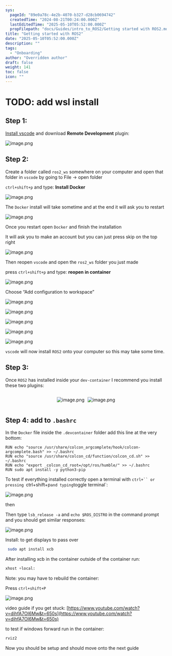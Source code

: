 ```yaml
---
sys:
  pageId: "89e0a78c-4e2b-4070-b327-d28cb0694742"
  createdTime: "2024-08-21T00:24:00.000Z"
  lastEditedTime: "2025-05-10T05:52:00.000Z"
  propFilepath: "docs/Guides/intro_to_ROS2/Getting started with ROS2.md"
title: "Getting started with ROS2"
date: "2025-05-10T05:52:00.000Z"
description: ""
tags:
  - "Onboarding"
author: "Overridden author"
draft: false
weight: 141
toc: false
icon: ""
---
```


# TODO: add wsl install

## Step 1:

[Install vscode](https://code.visualstudio.com/download) and download **Remote Development** plugin:

![image.png](https://prod-files-secure.s3.us-west-2.amazonaws.com/d518164a-d88e-44d1-a4ee-3adb3bd8bce0/efb52993-1881-4a40-b95e-6f020334f022/image.png?X-Amz-Algorithm=AWS4-HMAC-SHA256&X-Amz-Content-Sha256=UNSIGNED-PAYLOAD&X-Amz-Credential=ASIAZI2LB466XLZ6VOSC%2F20250707%2Fus-west-2%2Fs3%2Faws4_request&X-Amz-Date=20250707T101008Z&X-Amz-Expires=3600&X-Amz-Security-Token=IQoJb3JpZ2luX2VjEGoaCXVzLXdlc3QtMiJHMEUCIGE172UQyH8dey6XutscjfWfZX%2FuTLhk9y%2FvmmGzD3I0AiEAwnTGc%2BMpGASy5YMCOBSo97wi81f3QuO48AfqA1eB%2FLgq%2FwMIcxAAGgw2Mzc0MjMxODM4MDUiDIksoUtXuKmhFVoCkyrcA5JlXI1b7dd09ub0iEKwsX0u9lesitG18cA8KmmAMNyGt6OjTRemIu8UhpI%2Ftjl2Cj29U2aou7yNEKE1kBTrOMannkzTe2cUxo0fn0nXp2F%2Ft4XFoOjA927xGjeRHZAGidtP2HCWq2PnBRpLuYwrPb%2BDuK9AfUedYfIM4dFZ6NO6mB8pqu14lPNEd7ISCtuZW6rL9cMSrkN5Ghc4mhapLdu4cBDrk9D4%2BBqLwpLI%2Bj0Fe9tdNn%2Bt4uHlUBA%2FddbqIuxu8cYhMq1mvadfztiWjHnBQ%2FcIXTSIrScyQn6t84bCUTBoAscZWivzXJlpgNlmUW%2B7xCWI4rR29ASA4qzLB9Lgvt%2F8sryM4f%2BI%2FPs4LxoV6DDYL72zgcdAGDotGFyY%2FnrCcTP1vlhLerjIS%2F4dKaR6ngAuyEErFHApoEaYexmkZBAlHR8fjfvrJVzdXrv2GgWyUXUmMsserOXpAc3YI1e0prlrsecGbrQvrZQEVeuz6vM0O%2F1IKZNmu8FtuHpU38f%2FK2iXxjsoHxdSuz2xMnUKC05msx%2BK23lcqetI4t9fgkwp3%2BP4xN2He%2FUJgQAVQqsGa0NS5aEIV5Pr%2FP%2FyP8ZbkmrAfv3TjEcULAbDp%2BCmgFyuJdYSBUWSctLGMMO4rsMGOqUBD3m5F4HulPkUVkKpNu7UHFgYKmCvi%2FjarBKvi4MO3p%2BWrGSkvJaLYpRLhTHS7IswRHJjZCRZGPT6LlB4T%2FroWvv61sL%2FeHElBNfHwUNZxxQcPXmauy0VcWDBFGPCT0oHmQGn%2FfopIu%2BhXhRnveJtqWWXwGuIFuxF2Eh86gAYBkKbbd5HYvQY2b4R6cmFLuE8%2Bxh4%2BT%2FlcGW%2FbQzfQZ2Jv511et%2BY&X-Amz-Signature=d19c173d19d04c1e6ef7d9bb232d0203af77aa3798d8967170142819f24efab7&X-Amz-SignedHeaders=host&x-amz-checksum-mode=ENABLED&x-id=GetObject)

## Step 2:

Create a folder called `ros2_ws` somewhere on your computer and open that folder in `vscode` by going to File → open folder 

`ctrl+shift+p` and type: **Install Docker**

![image.png](https://prod-files-secure.s3.us-west-2.amazonaws.com/d518164a-d88e-44d1-a4ee-3adb3bd8bce0/2269dc0e-1cd5-47ff-bceb-c04ad9b2eab0/image.png?X-Amz-Algorithm=AWS4-HMAC-SHA256&X-Amz-Content-Sha256=UNSIGNED-PAYLOAD&X-Amz-Credential=ASIAZI2LB466XLZ6VOSC%2F20250707%2Fus-west-2%2Fs3%2Faws4_request&X-Amz-Date=20250707T101008Z&X-Amz-Expires=3600&X-Amz-Security-Token=IQoJb3JpZ2luX2VjEGoaCXVzLXdlc3QtMiJHMEUCIGE172UQyH8dey6XutscjfWfZX%2FuTLhk9y%2FvmmGzD3I0AiEAwnTGc%2BMpGASy5YMCOBSo97wi81f3QuO48AfqA1eB%2FLgq%2FwMIcxAAGgw2Mzc0MjMxODM4MDUiDIksoUtXuKmhFVoCkyrcA5JlXI1b7dd09ub0iEKwsX0u9lesitG18cA8KmmAMNyGt6OjTRemIu8UhpI%2Ftjl2Cj29U2aou7yNEKE1kBTrOMannkzTe2cUxo0fn0nXp2F%2Ft4XFoOjA927xGjeRHZAGidtP2HCWq2PnBRpLuYwrPb%2BDuK9AfUedYfIM4dFZ6NO6mB8pqu14lPNEd7ISCtuZW6rL9cMSrkN5Ghc4mhapLdu4cBDrk9D4%2BBqLwpLI%2Bj0Fe9tdNn%2Bt4uHlUBA%2FddbqIuxu8cYhMq1mvadfztiWjHnBQ%2FcIXTSIrScyQn6t84bCUTBoAscZWivzXJlpgNlmUW%2B7xCWI4rR29ASA4qzLB9Lgvt%2F8sryM4f%2BI%2FPs4LxoV6DDYL72zgcdAGDotGFyY%2FnrCcTP1vlhLerjIS%2F4dKaR6ngAuyEErFHApoEaYexmkZBAlHR8fjfvrJVzdXrv2GgWyUXUmMsserOXpAc3YI1e0prlrsecGbrQvrZQEVeuz6vM0O%2F1IKZNmu8FtuHpU38f%2FK2iXxjsoHxdSuz2xMnUKC05msx%2BK23lcqetI4t9fgkwp3%2BP4xN2He%2FUJgQAVQqsGa0NS5aEIV5Pr%2FP%2FyP8ZbkmrAfv3TjEcULAbDp%2BCmgFyuJdYSBUWSctLGMMO4rsMGOqUBD3m5F4HulPkUVkKpNu7UHFgYKmCvi%2FjarBKvi4MO3p%2BWrGSkvJaLYpRLhTHS7IswRHJjZCRZGPT6LlB4T%2FroWvv61sL%2FeHElBNfHwUNZxxQcPXmauy0VcWDBFGPCT0oHmQGn%2FfopIu%2BhXhRnveJtqWWXwGuIFuxF2Eh86gAYBkKbbd5HYvQY2b4R6cmFLuE8%2Bxh4%2BT%2FlcGW%2FbQzfQZ2Jv511et%2BY&X-Amz-Signature=d01fbb7113dfe06e1569beff948241c1d4697e2af13e779a4833522cdfcd6887&X-Amz-SignedHeaders=host&x-amz-checksum-mode=ENABLED&x-id=GetObject)

The `Docker` install will take sometime and at the end it will ask you to restart

![image.png](https://prod-files-secure.s3.us-west-2.amazonaws.com/d518164a-d88e-44d1-a4ee-3adb3bd8bce0/ed233f78-be33-4b1f-b89c-9c346c0e961e/image.png?X-Amz-Algorithm=AWS4-HMAC-SHA256&X-Amz-Content-Sha256=UNSIGNED-PAYLOAD&X-Amz-Credential=ASIAZI2LB466XLZ6VOSC%2F20250707%2Fus-west-2%2Fs3%2Faws4_request&X-Amz-Date=20250707T101008Z&X-Amz-Expires=3600&X-Amz-Security-Token=IQoJb3JpZ2luX2VjEGoaCXVzLXdlc3QtMiJHMEUCIGE172UQyH8dey6XutscjfWfZX%2FuTLhk9y%2FvmmGzD3I0AiEAwnTGc%2BMpGASy5YMCOBSo97wi81f3QuO48AfqA1eB%2FLgq%2FwMIcxAAGgw2Mzc0MjMxODM4MDUiDIksoUtXuKmhFVoCkyrcA5JlXI1b7dd09ub0iEKwsX0u9lesitG18cA8KmmAMNyGt6OjTRemIu8UhpI%2Ftjl2Cj29U2aou7yNEKE1kBTrOMannkzTe2cUxo0fn0nXp2F%2Ft4XFoOjA927xGjeRHZAGidtP2HCWq2PnBRpLuYwrPb%2BDuK9AfUedYfIM4dFZ6NO6mB8pqu14lPNEd7ISCtuZW6rL9cMSrkN5Ghc4mhapLdu4cBDrk9D4%2BBqLwpLI%2Bj0Fe9tdNn%2Bt4uHlUBA%2FddbqIuxu8cYhMq1mvadfztiWjHnBQ%2FcIXTSIrScyQn6t84bCUTBoAscZWivzXJlpgNlmUW%2B7xCWI4rR29ASA4qzLB9Lgvt%2F8sryM4f%2BI%2FPs4LxoV6DDYL72zgcdAGDotGFyY%2FnrCcTP1vlhLerjIS%2F4dKaR6ngAuyEErFHApoEaYexmkZBAlHR8fjfvrJVzdXrv2GgWyUXUmMsserOXpAc3YI1e0prlrsecGbrQvrZQEVeuz6vM0O%2F1IKZNmu8FtuHpU38f%2FK2iXxjsoHxdSuz2xMnUKC05msx%2BK23lcqetI4t9fgkwp3%2BP4xN2He%2FUJgQAVQqsGa0NS5aEIV5Pr%2FP%2FyP8ZbkmrAfv3TjEcULAbDp%2BCmgFyuJdYSBUWSctLGMMO4rsMGOqUBD3m5F4HulPkUVkKpNu7UHFgYKmCvi%2FjarBKvi4MO3p%2BWrGSkvJaLYpRLhTHS7IswRHJjZCRZGPT6LlB4T%2FroWvv61sL%2FeHElBNfHwUNZxxQcPXmauy0VcWDBFGPCT0oHmQGn%2FfopIu%2BhXhRnveJtqWWXwGuIFuxF2Eh86gAYBkKbbd5HYvQY2b4R6cmFLuE8%2Bxh4%2BT%2FlcGW%2FbQzfQZ2Jv511et%2BY&X-Amz-Signature=7a02c08b0c280f2fff5aa1b7b9476c87ae863e79c42317c668b30dfa02776014&X-Amz-SignedHeaders=host&x-amz-checksum-mode=ENABLED&x-id=GetObject)

Once you restart open `Docker` and finish the installation

It will ask you to make an account but you can just press skip on the top right

![image.png](https://prod-files-secure.s3.us-west-2.amazonaws.com/d518164a-d88e-44d1-a4ee-3adb3bd8bce0/21010ad9-1659-4fd9-9f59-9932a09b2a3d/image.png?X-Amz-Algorithm=AWS4-HMAC-SHA256&X-Amz-Content-Sha256=UNSIGNED-PAYLOAD&X-Amz-Credential=ASIAZI2LB466XLZ6VOSC%2F20250707%2Fus-west-2%2Fs3%2Faws4_request&X-Amz-Date=20250707T101008Z&X-Amz-Expires=3600&X-Amz-Security-Token=IQoJb3JpZ2luX2VjEGoaCXVzLXdlc3QtMiJHMEUCIGE172UQyH8dey6XutscjfWfZX%2FuTLhk9y%2FvmmGzD3I0AiEAwnTGc%2BMpGASy5YMCOBSo97wi81f3QuO48AfqA1eB%2FLgq%2FwMIcxAAGgw2Mzc0MjMxODM4MDUiDIksoUtXuKmhFVoCkyrcA5JlXI1b7dd09ub0iEKwsX0u9lesitG18cA8KmmAMNyGt6OjTRemIu8UhpI%2Ftjl2Cj29U2aou7yNEKE1kBTrOMannkzTe2cUxo0fn0nXp2F%2Ft4XFoOjA927xGjeRHZAGidtP2HCWq2PnBRpLuYwrPb%2BDuK9AfUedYfIM4dFZ6NO6mB8pqu14lPNEd7ISCtuZW6rL9cMSrkN5Ghc4mhapLdu4cBDrk9D4%2BBqLwpLI%2Bj0Fe9tdNn%2Bt4uHlUBA%2FddbqIuxu8cYhMq1mvadfztiWjHnBQ%2FcIXTSIrScyQn6t84bCUTBoAscZWivzXJlpgNlmUW%2B7xCWI4rR29ASA4qzLB9Lgvt%2F8sryM4f%2BI%2FPs4LxoV6DDYL72zgcdAGDotGFyY%2FnrCcTP1vlhLerjIS%2F4dKaR6ngAuyEErFHApoEaYexmkZBAlHR8fjfvrJVzdXrv2GgWyUXUmMsserOXpAc3YI1e0prlrsecGbrQvrZQEVeuz6vM0O%2F1IKZNmu8FtuHpU38f%2FK2iXxjsoHxdSuz2xMnUKC05msx%2BK23lcqetI4t9fgkwp3%2BP4xN2He%2FUJgQAVQqsGa0NS5aEIV5Pr%2FP%2FyP8ZbkmrAfv3TjEcULAbDp%2BCmgFyuJdYSBUWSctLGMMO4rsMGOqUBD3m5F4HulPkUVkKpNu7UHFgYKmCvi%2FjarBKvi4MO3p%2BWrGSkvJaLYpRLhTHS7IswRHJjZCRZGPT6LlB4T%2FroWvv61sL%2FeHElBNfHwUNZxxQcPXmauy0VcWDBFGPCT0oHmQGn%2FfopIu%2BhXhRnveJtqWWXwGuIFuxF2Eh86gAYBkKbbd5HYvQY2b4R6cmFLuE8%2Bxh4%2BT%2FlcGW%2FbQzfQZ2Jv511et%2BY&X-Amz-Signature=d82f5d974b89d09b1691a7ddd88327fc6afa8741405048226f8cb25c3387b65c&X-Amz-SignedHeaders=host&x-amz-checksum-mode=ENABLED&x-id=GetObject)

Then reopen `vscode` and open the `ros2_ws` folder you just made

press `ctrl+shift+p` and type: **reopen in container**

![image.png](https://prod-files-secure.s3.us-west-2.amazonaws.com/d518164a-d88e-44d1-a4ee-3adb3bd8bce0/4e93b8c2-41ad-488c-8095-c74205196118/image.png?X-Amz-Algorithm=AWS4-HMAC-SHA256&X-Amz-Content-Sha256=UNSIGNED-PAYLOAD&X-Amz-Credential=ASIAZI2LB466XLZ6VOSC%2F20250707%2Fus-west-2%2Fs3%2Faws4_request&X-Amz-Date=20250707T101008Z&X-Amz-Expires=3600&X-Amz-Security-Token=IQoJb3JpZ2luX2VjEGoaCXVzLXdlc3QtMiJHMEUCIGE172UQyH8dey6XutscjfWfZX%2FuTLhk9y%2FvmmGzD3I0AiEAwnTGc%2BMpGASy5YMCOBSo97wi81f3QuO48AfqA1eB%2FLgq%2FwMIcxAAGgw2Mzc0MjMxODM4MDUiDIksoUtXuKmhFVoCkyrcA5JlXI1b7dd09ub0iEKwsX0u9lesitG18cA8KmmAMNyGt6OjTRemIu8UhpI%2Ftjl2Cj29U2aou7yNEKE1kBTrOMannkzTe2cUxo0fn0nXp2F%2Ft4XFoOjA927xGjeRHZAGidtP2HCWq2PnBRpLuYwrPb%2BDuK9AfUedYfIM4dFZ6NO6mB8pqu14lPNEd7ISCtuZW6rL9cMSrkN5Ghc4mhapLdu4cBDrk9D4%2BBqLwpLI%2Bj0Fe9tdNn%2Bt4uHlUBA%2FddbqIuxu8cYhMq1mvadfztiWjHnBQ%2FcIXTSIrScyQn6t84bCUTBoAscZWivzXJlpgNlmUW%2B7xCWI4rR29ASA4qzLB9Lgvt%2F8sryM4f%2BI%2FPs4LxoV6DDYL72zgcdAGDotGFyY%2FnrCcTP1vlhLerjIS%2F4dKaR6ngAuyEErFHApoEaYexmkZBAlHR8fjfvrJVzdXrv2GgWyUXUmMsserOXpAc3YI1e0prlrsecGbrQvrZQEVeuz6vM0O%2F1IKZNmu8FtuHpU38f%2FK2iXxjsoHxdSuz2xMnUKC05msx%2BK23lcqetI4t9fgkwp3%2BP4xN2He%2FUJgQAVQqsGa0NS5aEIV5Pr%2FP%2FyP8ZbkmrAfv3TjEcULAbDp%2BCmgFyuJdYSBUWSctLGMMO4rsMGOqUBD3m5F4HulPkUVkKpNu7UHFgYKmCvi%2FjarBKvi4MO3p%2BWrGSkvJaLYpRLhTHS7IswRHJjZCRZGPT6LlB4T%2FroWvv61sL%2FeHElBNfHwUNZxxQcPXmauy0VcWDBFGPCT0oHmQGn%2FfopIu%2BhXhRnveJtqWWXwGuIFuxF2Eh86gAYBkKbbd5HYvQY2b4R6cmFLuE8%2Bxh4%2BT%2FlcGW%2FbQzfQZ2Jv511et%2BY&X-Amz-Signature=d0740420ecfdec7ee46254b9b831421ad641f1d5b246c93405bdd10594926cae&X-Amz-SignedHeaders=host&x-amz-checksum-mode=ENABLED&x-id=GetObject)

Choose “Add configuration to workspace”

![image.png](https://prod-files-secure.s3.us-west-2.amazonaws.com/d518164a-d88e-44d1-a4ee-3adb3bd8bce0/9560b282-5060-4989-ba37-97e7b2c22476/image.png?X-Amz-Algorithm=AWS4-HMAC-SHA256&X-Amz-Content-Sha256=UNSIGNED-PAYLOAD&X-Amz-Credential=ASIAZI2LB466XLZ6VOSC%2F20250707%2Fus-west-2%2Fs3%2Faws4_request&X-Amz-Date=20250707T101008Z&X-Amz-Expires=3600&X-Amz-Security-Token=IQoJb3JpZ2luX2VjEGoaCXVzLXdlc3QtMiJHMEUCIGE172UQyH8dey6XutscjfWfZX%2FuTLhk9y%2FvmmGzD3I0AiEAwnTGc%2BMpGASy5YMCOBSo97wi81f3QuO48AfqA1eB%2FLgq%2FwMIcxAAGgw2Mzc0MjMxODM4MDUiDIksoUtXuKmhFVoCkyrcA5JlXI1b7dd09ub0iEKwsX0u9lesitG18cA8KmmAMNyGt6OjTRemIu8UhpI%2Ftjl2Cj29U2aou7yNEKE1kBTrOMannkzTe2cUxo0fn0nXp2F%2Ft4XFoOjA927xGjeRHZAGidtP2HCWq2PnBRpLuYwrPb%2BDuK9AfUedYfIM4dFZ6NO6mB8pqu14lPNEd7ISCtuZW6rL9cMSrkN5Ghc4mhapLdu4cBDrk9D4%2BBqLwpLI%2Bj0Fe9tdNn%2Bt4uHlUBA%2FddbqIuxu8cYhMq1mvadfztiWjHnBQ%2FcIXTSIrScyQn6t84bCUTBoAscZWivzXJlpgNlmUW%2B7xCWI4rR29ASA4qzLB9Lgvt%2F8sryM4f%2BI%2FPs4LxoV6DDYL72zgcdAGDotGFyY%2FnrCcTP1vlhLerjIS%2F4dKaR6ngAuyEErFHApoEaYexmkZBAlHR8fjfvrJVzdXrv2GgWyUXUmMsserOXpAc3YI1e0prlrsecGbrQvrZQEVeuz6vM0O%2F1IKZNmu8FtuHpU38f%2FK2iXxjsoHxdSuz2xMnUKC05msx%2BK23lcqetI4t9fgkwp3%2BP4xN2He%2FUJgQAVQqsGa0NS5aEIV5Pr%2FP%2FyP8ZbkmrAfv3TjEcULAbDp%2BCmgFyuJdYSBUWSctLGMMO4rsMGOqUBD3m5F4HulPkUVkKpNu7UHFgYKmCvi%2FjarBKvi4MO3p%2BWrGSkvJaLYpRLhTHS7IswRHJjZCRZGPT6LlB4T%2FroWvv61sL%2FeHElBNfHwUNZxxQcPXmauy0VcWDBFGPCT0oHmQGn%2FfopIu%2BhXhRnveJtqWWXwGuIFuxF2Eh86gAYBkKbbd5HYvQY2b4R6cmFLuE8%2Bxh4%2BT%2FlcGW%2FbQzfQZ2Jv511et%2BY&X-Amz-Signature=6c935eef0d363de95be58e039a8d086af2fd4a2a9f2927dc47512d5d8ce83e91&X-Amz-SignedHeaders=host&x-amz-checksum-mode=ENABLED&x-id=GetObject)

![image.png](https://prod-files-secure.s3.us-west-2.amazonaws.com/d518164a-d88e-44d1-a4ee-3adb3bd8bce0/2ee63f81-886b-48e8-a553-dc6e5eac99e4/image.png?X-Amz-Algorithm=AWS4-HMAC-SHA256&X-Amz-Content-Sha256=UNSIGNED-PAYLOAD&X-Amz-Credential=ASIAZI2LB466XLZ6VOSC%2F20250707%2Fus-west-2%2Fs3%2Faws4_request&X-Amz-Date=20250707T101008Z&X-Amz-Expires=3600&X-Amz-Security-Token=IQoJb3JpZ2luX2VjEGoaCXVzLXdlc3QtMiJHMEUCIGE172UQyH8dey6XutscjfWfZX%2FuTLhk9y%2FvmmGzD3I0AiEAwnTGc%2BMpGASy5YMCOBSo97wi81f3QuO48AfqA1eB%2FLgq%2FwMIcxAAGgw2Mzc0MjMxODM4MDUiDIksoUtXuKmhFVoCkyrcA5JlXI1b7dd09ub0iEKwsX0u9lesitG18cA8KmmAMNyGt6OjTRemIu8UhpI%2Ftjl2Cj29U2aou7yNEKE1kBTrOMannkzTe2cUxo0fn0nXp2F%2Ft4XFoOjA927xGjeRHZAGidtP2HCWq2PnBRpLuYwrPb%2BDuK9AfUedYfIM4dFZ6NO6mB8pqu14lPNEd7ISCtuZW6rL9cMSrkN5Ghc4mhapLdu4cBDrk9D4%2BBqLwpLI%2Bj0Fe9tdNn%2Bt4uHlUBA%2FddbqIuxu8cYhMq1mvadfztiWjHnBQ%2FcIXTSIrScyQn6t84bCUTBoAscZWivzXJlpgNlmUW%2B7xCWI4rR29ASA4qzLB9Lgvt%2F8sryM4f%2BI%2FPs4LxoV6DDYL72zgcdAGDotGFyY%2FnrCcTP1vlhLerjIS%2F4dKaR6ngAuyEErFHApoEaYexmkZBAlHR8fjfvrJVzdXrv2GgWyUXUmMsserOXpAc3YI1e0prlrsecGbrQvrZQEVeuz6vM0O%2F1IKZNmu8FtuHpU38f%2FK2iXxjsoHxdSuz2xMnUKC05msx%2BK23lcqetI4t9fgkwp3%2BP4xN2He%2FUJgQAVQqsGa0NS5aEIV5Pr%2FP%2FyP8ZbkmrAfv3TjEcULAbDp%2BCmgFyuJdYSBUWSctLGMMO4rsMGOqUBD3m5F4HulPkUVkKpNu7UHFgYKmCvi%2FjarBKvi4MO3p%2BWrGSkvJaLYpRLhTHS7IswRHJjZCRZGPT6LlB4T%2FroWvv61sL%2FeHElBNfHwUNZxxQcPXmauy0VcWDBFGPCT0oHmQGn%2FfopIu%2BhXhRnveJtqWWXwGuIFuxF2Eh86gAYBkKbbd5HYvQY2b4R6cmFLuE8%2Bxh4%2BT%2FlcGW%2FbQzfQZ2Jv511et%2BY&X-Amz-Signature=ae70dbfffb761f241114c915390651f0befc19e4a5d665f7b5bc9925a6b84849&X-Amz-SignedHeaders=host&x-amz-checksum-mode=ENABLED&x-id=GetObject)

![image.png](https://prod-files-secure.s3.us-west-2.amazonaws.com/d518164a-d88e-44d1-a4ee-3adb3bd8bce0/ae1580b2-b048-407e-aed9-b584224a7a04/image.png?X-Amz-Algorithm=AWS4-HMAC-SHA256&X-Amz-Content-Sha256=UNSIGNED-PAYLOAD&X-Amz-Credential=ASIAZI2LB466XLZ6VOSC%2F20250707%2Fus-west-2%2Fs3%2Faws4_request&X-Amz-Date=20250707T101008Z&X-Amz-Expires=3600&X-Amz-Security-Token=IQoJb3JpZ2luX2VjEGoaCXVzLXdlc3QtMiJHMEUCIGE172UQyH8dey6XutscjfWfZX%2FuTLhk9y%2FvmmGzD3I0AiEAwnTGc%2BMpGASy5YMCOBSo97wi81f3QuO48AfqA1eB%2FLgq%2FwMIcxAAGgw2Mzc0MjMxODM4MDUiDIksoUtXuKmhFVoCkyrcA5JlXI1b7dd09ub0iEKwsX0u9lesitG18cA8KmmAMNyGt6OjTRemIu8UhpI%2Ftjl2Cj29U2aou7yNEKE1kBTrOMannkzTe2cUxo0fn0nXp2F%2Ft4XFoOjA927xGjeRHZAGidtP2HCWq2PnBRpLuYwrPb%2BDuK9AfUedYfIM4dFZ6NO6mB8pqu14lPNEd7ISCtuZW6rL9cMSrkN5Ghc4mhapLdu4cBDrk9D4%2BBqLwpLI%2Bj0Fe9tdNn%2Bt4uHlUBA%2FddbqIuxu8cYhMq1mvadfztiWjHnBQ%2FcIXTSIrScyQn6t84bCUTBoAscZWivzXJlpgNlmUW%2B7xCWI4rR29ASA4qzLB9Lgvt%2F8sryM4f%2BI%2FPs4LxoV6DDYL72zgcdAGDotGFyY%2FnrCcTP1vlhLerjIS%2F4dKaR6ngAuyEErFHApoEaYexmkZBAlHR8fjfvrJVzdXrv2GgWyUXUmMsserOXpAc3YI1e0prlrsecGbrQvrZQEVeuz6vM0O%2F1IKZNmu8FtuHpU38f%2FK2iXxjsoHxdSuz2xMnUKC05msx%2BK23lcqetI4t9fgkwp3%2BP4xN2He%2FUJgQAVQqsGa0NS5aEIV5Pr%2FP%2FyP8ZbkmrAfv3TjEcULAbDp%2BCmgFyuJdYSBUWSctLGMMO4rsMGOqUBD3m5F4HulPkUVkKpNu7UHFgYKmCvi%2FjarBKvi4MO3p%2BWrGSkvJaLYpRLhTHS7IswRHJjZCRZGPT6LlB4T%2FroWvv61sL%2FeHElBNfHwUNZxxQcPXmauy0VcWDBFGPCT0oHmQGn%2FfopIu%2BhXhRnveJtqWWXwGuIFuxF2Eh86gAYBkKbbd5HYvQY2b4R6cmFLuE8%2Bxh4%2BT%2FlcGW%2FbQzfQZ2Jv511et%2BY&X-Amz-Signature=8ecf67e78460122ad4f9f4bf54aff6353cdae8c37ccac6d4e8e822959b1ac749&X-Amz-SignedHeaders=host&x-amz-checksum-mode=ENABLED&x-id=GetObject)

![image.png](https://prod-files-secure.s3.us-west-2.amazonaws.com/d518164a-d88e-44d1-a4ee-3adb3bd8bce0/53255b28-f75e-430f-b9e3-c0ac8577e42b/image.png?X-Amz-Algorithm=AWS4-HMAC-SHA256&X-Amz-Content-Sha256=UNSIGNED-PAYLOAD&X-Amz-Credential=ASIAZI2LB466XLZ6VOSC%2F20250707%2Fus-west-2%2Fs3%2Faws4_request&X-Amz-Date=20250707T101008Z&X-Amz-Expires=3600&X-Amz-Security-Token=IQoJb3JpZ2luX2VjEGoaCXVzLXdlc3QtMiJHMEUCIGE172UQyH8dey6XutscjfWfZX%2FuTLhk9y%2FvmmGzD3I0AiEAwnTGc%2BMpGASy5YMCOBSo97wi81f3QuO48AfqA1eB%2FLgq%2FwMIcxAAGgw2Mzc0MjMxODM4MDUiDIksoUtXuKmhFVoCkyrcA5JlXI1b7dd09ub0iEKwsX0u9lesitG18cA8KmmAMNyGt6OjTRemIu8UhpI%2Ftjl2Cj29U2aou7yNEKE1kBTrOMannkzTe2cUxo0fn0nXp2F%2Ft4XFoOjA927xGjeRHZAGidtP2HCWq2PnBRpLuYwrPb%2BDuK9AfUedYfIM4dFZ6NO6mB8pqu14lPNEd7ISCtuZW6rL9cMSrkN5Ghc4mhapLdu4cBDrk9D4%2BBqLwpLI%2Bj0Fe9tdNn%2Bt4uHlUBA%2FddbqIuxu8cYhMq1mvadfztiWjHnBQ%2FcIXTSIrScyQn6t84bCUTBoAscZWivzXJlpgNlmUW%2B7xCWI4rR29ASA4qzLB9Lgvt%2F8sryM4f%2BI%2FPs4LxoV6DDYL72zgcdAGDotGFyY%2FnrCcTP1vlhLerjIS%2F4dKaR6ngAuyEErFHApoEaYexmkZBAlHR8fjfvrJVzdXrv2GgWyUXUmMsserOXpAc3YI1e0prlrsecGbrQvrZQEVeuz6vM0O%2F1IKZNmu8FtuHpU38f%2FK2iXxjsoHxdSuz2xMnUKC05msx%2BK23lcqetI4t9fgkwp3%2BP4xN2He%2FUJgQAVQqsGa0NS5aEIV5Pr%2FP%2FyP8ZbkmrAfv3TjEcULAbDp%2BCmgFyuJdYSBUWSctLGMMO4rsMGOqUBD3m5F4HulPkUVkKpNu7UHFgYKmCvi%2FjarBKvi4MO3p%2BWrGSkvJaLYpRLhTHS7IswRHJjZCRZGPT6LlB4T%2FroWvv61sL%2FeHElBNfHwUNZxxQcPXmauy0VcWDBFGPCT0oHmQGn%2FfopIu%2BhXhRnveJtqWWXwGuIFuxF2Eh86gAYBkKbbd5HYvQY2b4R6cmFLuE8%2Bxh4%2BT%2FlcGW%2FbQzfQZ2Jv511et%2BY&X-Amz-Signature=04d058fd52d29640631af6a1a39b7560396aa110f1b878200be892642035dde4&X-Amz-SignedHeaders=host&x-amz-checksum-mode=ENABLED&x-id=GetObject)

![image.png](https://prod-files-secure.s3.us-west-2.amazonaws.com/d518164a-d88e-44d1-a4ee-3adb3bd8bce0/7c562767-5af9-4ffb-97d1-327bcdf4ee00/image.png?X-Amz-Algorithm=AWS4-HMAC-SHA256&X-Amz-Content-Sha256=UNSIGNED-PAYLOAD&X-Amz-Credential=ASIAZI2LB466XLZ6VOSC%2F20250707%2Fus-west-2%2Fs3%2Faws4_request&X-Amz-Date=20250707T101008Z&X-Amz-Expires=3600&X-Amz-Security-Token=IQoJb3JpZ2luX2VjEGoaCXVzLXdlc3QtMiJHMEUCIGE172UQyH8dey6XutscjfWfZX%2FuTLhk9y%2FvmmGzD3I0AiEAwnTGc%2BMpGASy5YMCOBSo97wi81f3QuO48AfqA1eB%2FLgq%2FwMIcxAAGgw2Mzc0MjMxODM4MDUiDIksoUtXuKmhFVoCkyrcA5JlXI1b7dd09ub0iEKwsX0u9lesitG18cA8KmmAMNyGt6OjTRemIu8UhpI%2Ftjl2Cj29U2aou7yNEKE1kBTrOMannkzTe2cUxo0fn0nXp2F%2Ft4XFoOjA927xGjeRHZAGidtP2HCWq2PnBRpLuYwrPb%2BDuK9AfUedYfIM4dFZ6NO6mB8pqu14lPNEd7ISCtuZW6rL9cMSrkN5Ghc4mhapLdu4cBDrk9D4%2BBqLwpLI%2Bj0Fe9tdNn%2Bt4uHlUBA%2FddbqIuxu8cYhMq1mvadfztiWjHnBQ%2FcIXTSIrScyQn6t84bCUTBoAscZWivzXJlpgNlmUW%2B7xCWI4rR29ASA4qzLB9Lgvt%2F8sryM4f%2BI%2FPs4LxoV6DDYL72zgcdAGDotGFyY%2FnrCcTP1vlhLerjIS%2F4dKaR6ngAuyEErFHApoEaYexmkZBAlHR8fjfvrJVzdXrv2GgWyUXUmMsserOXpAc3YI1e0prlrsecGbrQvrZQEVeuz6vM0O%2F1IKZNmu8FtuHpU38f%2FK2iXxjsoHxdSuz2xMnUKC05msx%2BK23lcqetI4t9fgkwp3%2BP4xN2He%2FUJgQAVQqsGa0NS5aEIV5Pr%2FP%2FyP8ZbkmrAfv3TjEcULAbDp%2BCmgFyuJdYSBUWSctLGMMO4rsMGOqUBD3m5F4HulPkUVkKpNu7UHFgYKmCvi%2FjarBKvi4MO3p%2BWrGSkvJaLYpRLhTHS7IswRHJjZCRZGPT6LlB4T%2FroWvv61sL%2FeHElBNfHwUNZxxQcPXmauy0VcWDBFGPCT0oHmQGn%2FfopIu%2BhXhRnveJtqWWXwGuIFuxF2Eh86gAYBkKbbd5HYvQY2b4R6cmFLuE8%2Bxh4%2BT%2FlcGW%2FbQzfQZ2Jv511et%2BY&X-Amz-Signature=eb6bd32b6ca89c17bbe0b72b0b679ecf699c4b963152be9e7500916b56caff36&X-Amz-SignedHeaders=host&x-amz-checksum-mode=ENABLED&x-id=GetObject)

`vscode` will now install `ROS2` onto your computer so this may take some time.

## Step 3:

Once `ROS2` has installed inside your `dev-container` I recommend you install these two plugins:

<div style="display: flex;flex-direction: row; column-gap:10px; max-width: 630px;justify-content: center;">
<div>

![image.png](https://prod-files-secure.s3.us-west-2.amazonaws.com/d518164a-d88e-44d1-a4ee-3adb3bd8bce0/3fc3d550-5a54-4ba1-ba6b-faa01cdb7369/image.png?X-Amz-Algorithm=AWS4-HMAC-SHA256&X-Amz-Content-Sha256=UNSIGNED-PAYLOAD&X-Amz-Credential=ASIAZI2LB466UWGUHY2N%2F20250707%2Fus-west-2%2Fs3%2Faws4_request&X-Amz-Date=20250707T101011Z&X-Amz-Expires=3600&X-Amz-Security-Token=IQoJb3JpZ2luX2VjEGoaCXVzLXdlc3QtMiJIMEYCIQDvgWCpNrbGcM4u%2Fua069g9vg8FiTmcJlYb1GtGK3819AIhALLqHOaTiyeQPSt1CWVdr2oG8IAMsGDWDoNwkpRi6GEYKv8DCHMQABoMNjM3NDIzMTgzODA1IgxN1jQzwKR1oS40PSIq3APCR6CUHdBnrkybW%2FF1WPjHCVUMmk57%2BzdxVo%2BkC%2BdlxGMqgVYZrcUmaoNnMGSfomolX2ld31SiVTJZ%2Fn%2BhGdD%2BPqib7FrH8lDR%2Fkm7Dp%2B%2F0BFzPYtQnNcVk8WniPYUwqQV0e7F44aSNip8ZFzctRlF%2BuswX3s80PAPuNo1%2B5FUTGdZqB5qWUFBOmYXtOnmoQjrGHaWeuVNrNIJnOJlU%2BX8kUUuAu01rtzk6WQ3KpQYaQqpWMlsnepBMmA7Mnb5IzhgWLcIEZXJX1amFO7eKYSYLfRKrNUwUdahpC5f%2F66da00rvI%2B4W%2BG6pEEMfs142%2B93W%2FsneaVklQZYC2nRdzw3OEMX9PPgxL9HzYmPTekFfXTX6AkarQaOKHjNko9okKvp6MiqL3Efa%2F%2FuWcV97yqaUIzfRh95U%2ByKtrv20OuFI2DwAVMB1GAWy18MSoO5JQiTQ6obfdVY6USumtRWgWzRxwqHm00LBqeh%2Bs1I%2Bs%2B06Dp07nNZDmXIa3NP0bYk2SLDgX0IPGoWg4VyPgI%2FSEa9W9mQqpw%2FFn7mzYShKG%2FPbEpCqquIoBHpeW47gtKC%2BND3QncF784SFOkz2sQXDuRsTd14lqe7nkgxkh7VnLc%2FGXHwXyvPGV5nz4kfjDCTua7DBjqkAeN%2BShN55Xo1%2F5%2BKybMux6iNizkLsymhFsLt4ydctykPyOJC9ZeCbEylW2bUE2nadr6OMeYX%2BP1NuzAieka9Rf27q0OtgWkr00RhdRV2whn3LI1cufesv3K8t4cEhDGLAM3GONo%2FDnr2yGxA9ZYHyPu8oJ6B4EmDcvuPNWqVjSGaXojHsvIcCdLNseD465jIKC%2BbFXULSJDQjf6a7cZ6rcmcS%2BYt&X-Amz-Signature=9472ca4d2547868ce00ee110b0df766d54dd6388e5b902790a537dd972dab9a6&X-Amz-SignedHeaders=host&x-amz-checksum-mode=ENABLED&x-id=GetObject)

</div>
<div>

![image.png](https://prod-files-secure.s3.us-west-2.amazonaws.com/d518164a-d88e-44d1-a4ee-3adb3bd8bce0/d994cc66-13c2-4093-a5a3-f84cf4601a82/image.png?X-Amz-Algorithm=AWS4-HMAC-SHA256&X-Amz-Content-Sha256=UNSIGNED-PAYLOAD&X-Amz-Credential=ASIAZI2LB466WWYLWMP6%2F20250707%2Fus-west-2%2Fs3%2Faws4_request&X-Amz-Date=20250707T101012Z&X-Amz-Expires=3600&X-Amz-Security-Token=IQoJb3JpZ2luX2VjEGoaCXVzLXdlc3QtMiJHMEUCIQCd6GkchBu5vxQXd9yjrKcgSHyHMztwikUjcb2SAvak0wIgI7ecn3M5v5ntErAPeUbdPfVsQQ1dHDbahujMMjlRxYAq%2FwMIcxAAGgw2Mzc0MjMxODM4MDUiDDWfWbliEu%2B7ljS3nCrcAyua3RPd7xHKVfGXGgbt0j9fXuNVs%2FIMDsE4xgZVvr%2BDG3Q%2Bo9DUFbEWDlNZoOJagIu%2B6q4rD92NH6dflm1xJAnIXGClSvSHrQG4v%2FHZsbQN3MU1uAPlxQMh81ovPsGSapRBd7fpLi36iCulBTNp6lUpdugz5Y77PAaVtIdlHSNbHa3Z14ou9QzAKQ%2Fwtxfbt8aiBXPbeJRgEgxUnRYLhB8VFu%2Ft%2FNsl%2FW7COZCK6j6ml59ggINa7bUv%2FsvW3FxvsDyabRKvQSYQGAuY7U4kXUBFIsRdgiemSK72n3fYqQKxPOKxJxCG%2FG%2BJRZXWJmHC%2FcGul0X%2FDog0hwpiIG5ZzosKqVX1v3gbiH6vrhhESon1Mj3MnblcsEaXQMLCrAaTBeBY4zhZMpuWt4RObwKZt1scvZH7DHAoe%2B4A59EIpHvhlHlyZegEXhgzT5d9uGd%2F8mJYadWPWgQabkxaQdmyQrh59HtYBO00GR26Q%2B2lxDsANCXLuCZ5WclnE7opYG%2FLdgUi2N0F3eG%2FOKb3yZpLBYBxN1oAKZn7UaJHhKBfYkbOMJQqZXIcVZF6hqVhuZSrb2mKBYwakXh9D8wWJO8A0jd4S9n1vCs2aTvuLh49heUwF7vlgAUl1j9ruqClMIW4rsMGOqUBT70dpDZkx8tYuIjXcme3%2FnvMefgihJwWTNqu3DpDc5QToQPHyTmW6REEM0sgcWpvcRF4FC81118rQLpTWI3Na9kUDzwvAfWunfEZe7SFaccMujXmkBmnLqhRA%2BNteA2ZcrNAlA%2BgQLE4K8dWcaTNTYHSlEEY0BoTFbPOH0SeNtsGYuWImMNaik6l42aXYDfR72jdMh270CZs0k9m0s94j93w11C1&X-Amz-Signature=a4259855f86d99b17c301f80deeb21efd3f03f2c346835543db608d51e91228f&X-Amz-SignedHeaders=host&x-amz-checksum-mode=ENABLED&x-id=GetObject)

</div>
</div>

## Step 4: add to `.bashrc`

In the `Docker` file inside the `.devcontainer` folder add this line at the very bottom: 

```docker
RUN echo "source /usr/share/colcon_argcomplete/hook/colcon-argcomplete.bash" >> ~/.bashrc
RUN echo "source /usr/share/colcon_cd/function/colcon_cd.sh" >> ~/.bashrc
RUN echo "export _colcon_cd_root=/opt/ros/humble/" >> ~/.bashrc
RUN sudo apt install -y python3-pip 
```

To test if everything installed correctly open a terminal with `ctrl+`` or pressing `ctrl+shift+p` and typing `toggle terminal`:

![image.png](https://prod-files-secure.s3.us-west-2.amazonaws.com/d518164a-d88e-44d1-a4ee-3adb3bd8bce0/6a4943d8-b04e-4c02-9a58-775f3384d1a5/image.png?X-Amz-Algorithm=AWS4-HMAC-SHA256&X-Amz-Content-Sha256=UNSIGNED-PAYLOAD&X-Amz-Credential=ASIAZI2LB466XLZ6VOSC%2F20250707%2Fus-west-2%2Fs3%2Faws4_request&X-Amz-Date=20250707T101008Z&X-Amz-Expires=3600&X-Amz-Security-Token=IQoJb3JpZ2luX2VjEGoaCXVzLXdlc3QtMiJHMEUCIGE172UQyH8dey6XutscjfWfZX%2FuTLhk9y%2FvmmGzD3I0AiEAwnTGc%2BMpGASy5YMCOBSo97wi81f3QuO48AfqA1eB%2FLgq%2FwMIcxAAGgw2Mzc0MjMxODM4MDUiDIksoUtXuKmhFVoCkyrcA5JlXI1b7dd09ub0iEKwsX0u9lesitG18cA8KmmAMNyGt6OjTRemIu8UhpI%2Ftjl2Cj29U2aou7yNEKE1kBTrOMannkzTe2cUxo0fn0nXp2F%2Ft4XFoOjA927xGjeRHZAGidtP2HCWq2PnBRpLuYwrPb%2BDuK9AfUedYfIM4dFZ6NO6mB8pqu14lPNEd7ISCtuZW6rL9cMSrkN5Ghc4mhapLdu4cBDrk9D4%2BBqLwpLI%2Bj0Fe9tdNn%2Bt4uHlUBA%2FddbqIuxu8cYhMq1mvadfztiWjHnBQ%2FcIXTSIrScyQn6t84bCUTBoAscZWivzXJlpgNlmUW%2B7xCWI4rR29ASA4qzLB9Lgvt%2F8sryM4f%2BI%2FPs4LxoV6DDYL72zgcdAGDotGFyY%2FnrCcTP1vlhLerjIS%2F4dKaR6ngAuyEErFHApoEaYexmkZBAlHR8fjfvrJVzdXrv2GgWyUXUmMsserOXpAc3YI1e0prlrsecGbrQvrZQEVeuz6vM0O%2F1IKZNmu8FtuHpU38f%2FK2iXxjsoHxdSuz2xMnUKC05msx%2BK23lcqetI4t9fgkwp3%2BP4xN2He%2FUJgQAVQqsGa0NS5aEIV5Pr%2FP%2FyP8ZbkmrAfv3TjEcULAbDp%2BCmgFyuJdYSBUWSctLGMMO4rsMGOqUBD3m5F4HulPkUVkKpNu7UHFgYKmCvi%2FjarBKvi4MO3p%2BWrGSkvJaLYpRLhTHS7IswRHJjZCRZGPT6LlB4T%2FroWvv61sL%2FeHElBNfHwUNZxxQcPXmauy0VcWDBFGPCT0oHmQGn%2FfopIu%2BhXhRnveJtqWWXwGuIFuxF2Eh86gAYBkKbbd5HYvQY2b4R6cmFLuE8%2Bxh4%2BT%2FlcGW%2FbQzfQZ2Jv511et%2BY&X-Amz-Signature=556efc0a3e27d6494406a5a6aa3edc0bcdf79084af1435c5441d20bbc9941a97&X-Amz-SignedHeaders=host&x-amz-checksum-mode=ENABLED&x-id=GetObject)

then 

Then type `lsb_release -a` and `echo $ROS_DISTRO` in the command prompt and you should get similar responses:

![image.png](https://prod-files-secure.s3.us-west-2.amazonaws.com/d518164a-d88e-44d1-a4ee-3adb3bd8bce0/3e635dec-a805-4e85-8b9e-d000e5b71a4e/image.png?X-Amz-Algorithm=AWS4-HMAC-SHA256&X-Amz-Content-Sha256=UNSIGNED-PAYLOAD&X-Amz-Credential=ASIAZI2LB466XLZ6VOSC%2F20250707%2Fus-west-2%2Fs3%2Faws4_request&X-Amz-Date=20250707T101008Z&X-Amz-Expires=3600&X-Amz-Security-Token=IQoJb3JpZ2luX2VjEGoaCXVzLXdlc3QtMiJHMEUCIGE172UQyH8dey6XutscjfWfZX%2FuTLhk9y%2FvmmGzD3I0AiEAwnTGc%2BMpGASy5YMCOBSo97wi81f3QuO48AfqA1eB%2FLgq%2FwMIcxAAGgw2Mzc0MjMxODM4MDUiDIksoUtXuKmhFVoCkyrcA5JlXI1b7dd09ub0iEKwsX0u9lesitG18cA8KmmAMNyGt6OjTRemIu8UhpI%2Ftjl2Cj29U2aou7yNEKE1kBTrOMannkzTe2cUxo0fn0nXp2F%2Ft4XFoOjA927xGjeRHZAGidtP2HCWq2PnBRpLuYwrPb%2BDuK9AfUedYfIM4dFZ6NO6mB8pqu14lPNEd7ISCtuZW6rL9cMSrkN5Ghc4mhapLdu4cBDrk9D4%2BBqLwpLI%2Bj0Fe9tdNn%2Bt4uHlUBA%2FddbqIuxu8cYhMq1mvadfztiWjHnBQ%2FcIXTSIrScyQn6t84bCUTBoAscZWivzXJlpgNlmUW%2B7xCWI4rR29ASA4qzLB9Lgvt%2F8sryM4f%2BI%2FPs4LxoV6DDYL72zgcdAGDotGFyY%2FnrCcTP1vlhLerjIS%2F4dKaR6ngAuyEErFHApoEaYexmkZBAlHR8fjfvrJVzdXrv2GgWyUXUmMsserOXpAc3YI1e0prlrsecGbrQvrZQEVeuz6vM0O%2F1IKZNmu8FtuHpU38f%2FK2iXxjsoHxdSuz2xMnUKC05msx%2BK23lcqetI4t9fgkwp3%2BP4xN2He%2FUJgQAVQqsGa0NS5aEIV5Pr%2FP%2FyP8ZbkmrAfv3TjEcULAbDp%2BCmgFyuJdYSBUWSctLGMMO4rsMGOqUBD3m5F4HulPkUVkKpNu7UHFgYKmCvi%2FjarBKvi4MO3p%2BWrGSkvJaLYpRLhTHS7IswRHJjZCRZGPT6LlB4T%2FroWvv61sL%2FeHElBNfHwUNZxxQcPXmauy0VcWDBFGPCT0oHmQGn%2FfopIu%2BhXhRnveJtqWWXwGuIFuxF2Eh86gAYBkKbbd5HYvQY2b4R6cmFLuE8%2Bxh4%2BT%2FlcGW%2FbQzfQZ2Jv511et%2BY&X-Amz-Signature=fe8cfa166b263f4f9f6e03b5a22b7931b871f7d7084eb57cc67dd9447e796fc6&X-Amz-SignedHeaders=host&x-amz-checksum-mode=ENABLED&x-id=GetObject)

Install:  to get displays to pass over

```bash
 sudo apt install xcb
```

After installing xcb in the container outside of the container run:

```python
xhost +local:
```

Note: you may have to rebuild the container:

Press `ctrl+shift+P`

![image.png](https://prod-files-secure.s3.us-west-2.amazonaws.com/d518164a-d88e-44d1-a4ee-3adb3bd8bce0/6c2be660-2618-4c38-9c26-53554f7a0b7b/image.png?X-Amz-Algorithm=AWS4-HMAC-SHA256&X-Amz-Content-Sha256=UNSIGNED-PAYLOAD&X-Amz-Credential=ASIAZI2LB466XLZ6VOSC%2F20250707%2Fus-west-2%2Fs3%2Faws4_request&X-Amz-Date=20250707T101008Z&X-Amz-Expires=3600&X-Amz-Security-Token=IQoJb3JpZ2luX2VjEGoaCXVzLXdlc3QtMiJHMEUCIGE172UQyH8dey6XutscjfWfZX%2FuTLhk9y%2FvmmGzD3I0AiEAwnTGc%2BMpGASy5YMCOBSo97wi81f3QuO48AfqA1eB%2FLgq%2FwMIcxAAGgw2Mzc0MjMxODM4MDUiDIksoUtXuKmhFVoCkyrcA5JlXI1b7dd09ub0iEKwsX0u9lesitG18cA8KmmAMNyGt6OjTRemIu8UhpI%2Ftjl2Cj29U2aou7yNEKE1kBTrOMannkzTe2cUxo0fn0nXp2F%2Ft4XFoOjA927xGjeRHZAGidtP2HCWq2PnBRpLuYwrPb%2BDuK9AfUedYfIM4dFZ6NO6mB8pqu14lPNEd7ISCtuZW6rL9cMSrkN5Ghc4mhapLdu4cBDrk9D4%2BBqLwpLI%2Bj0Fe9tdNn%2Bt4uHlUBA%2FddbqIuxu8cYhMq1mvadfztiWjHnBQ%2FcIXTSIrScyQn6t84bCUTBoAscZWivzXJlpgNlmUW%2B7xCWI4rR29ASA4qzLB9Lgvt%2F8sryM4f%2BI%2FPs4LxoV6DDYL72zgcdAGDotGFyY%2FnrCcTP1vlhLerjIS%2F4dKaR6ngAuyEErFHApoEaYexmkZBAlHR8fjfvrJVzdXrv2GgWyUXUmMsserOXpAc3YI1e0prlrsecGbrQvrZQEVeuz6vM0O%2F1IKZNmu8FtuHpU38f%2FK2iXxjsoHxdSuz2xMnUKC05msx%2BK23lcqetI4t9fgkwp3%2BP4xN2He%2FUJgQAVQqsGa0NS5aEIV5Pr%2FP%2FyP8ZbkmrAfv3TjEcULAbDp%2BCmgFyuJdYSBUWSctLGMMO4rsMGOqUBD3m5F4HulPkUVkKpNu7UHFgYKmCvi%2FjarBKvi4MO3p%2BWrGSkvJaLYpRLhTHS7IswRHJjZCRZGPT6LlB4T%2FroWvv61sL%2FeHElBNfHwUNZxxQcPXmauy0VcWDBFGPCT0oHmQGn%2FfopIu%2BhXhRnveJtqWWXwGuIFuxF2Eh86gAYBkKbbd5HYvQY2b4R6cmFLuE8%2Bxh4%2BT%2FlcGW%2FbQzfQZ2Jv511et%2BY&X-Amz-Signature=da71b3eb802128cbf26822ab98360bb5d5ab44f922e54690ad848f14d5367b84&X-Amz-SignedHeaders=host&x-amz-checksum-mode=ENABLED&x-id=GetObject)

video guide if you get stuck: [https://www.youtube.com/watch?v=dihfA7Ol6Mw&t=650s](https://www.youtube.com/watch?v=dihfA7Ol6Mw&t=650s)

to test if windows forward run in the container:

```bash
rviz2
```

Now you should be setup and should move onto the next guide 
